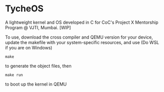 # TycheOS

A lightweight kernel and OS developed in C for CoC's Project X Mentorship Program @ VJTI, Mumbai. \[WIP]

To use, download the cross compiler and QEMU version for your device, update the makefile with your system-specific resources, and use (Do WSL if you are on Windows)

```
make
```

to generate the object files, then

```
make run
```

to boot up the kernel in QEMU
